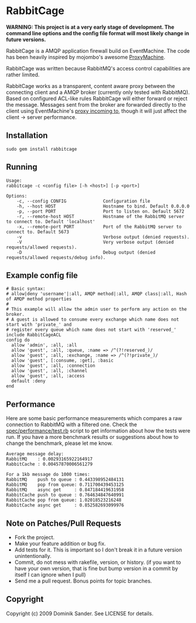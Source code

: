 # RabbitCage

**WARNING: This project is at a very early stage of development. The command line options and the config file format will most likely change in future versions.**

RabbitCage is a AMQP application firewall build on EventMachine. The code has been heavily inspired by mojombo's awesome [ProxyMachine](http://github.com/mojombo/proxymachine/).

RabbitCage was written because RabbitMQ's access control capabilities are rather limited.

RabbitCage works as a transparent, content aware proxy between the connecting client and a AMQP broker (currently only tested with RabbitMQ). Based on configured ACL-like rules RabbitCage will either forward or reject the message. Messages sent from the broker are forwarded directly to the client using EventMachine's [proxy incoming to](http://eventmachine.rubyforge.org/EventMachine/Connection.html#M000275), though it will just affect the client -> server performance.

## Installation

	sudo gem install rabbitcage

## Running

	Usage:
	rabbitcage -c <config file> [-h <host>] [-p <port>]
	
	Options:
	    -c, --config CONFIG              Configuration file
	    -h, --host HOST                  Hostname to bind. Default 0.0.0.0
	    -p, --port PORT                  Port to listen on. Default 5672
	    -r, --remote-host HOST           Hostname of the RabbitMQ server to connect to. Default 'localhost'
	    -x, --remote-port PORT           Port of the RabbitMQ server to connect to. Default 5673
	    -v                               Verbose output (denied requests).
	    -V                               Very verbose output (denied requests/allowed requests).
	    -D                               Debug output (denied requests/allowed requests/debug info).

## Example config file
	# Basic syntax:
	# allow|deny 'username'|:all, AMQP method|:all, AMQP class|:all, Hash of AMQP method properties
	#
	# This example will allow the admin user to perform any action on the broker.
	# A guest is allowed to consume every exchange which name does not start with 'private_' and
	# register every queue which name does not start with 'reserved_'
	include RabbitCageACL
	config do
	  allow 'admin', :all, :all
	  allow 'guest', :all, :queue, :name => /^(?!reserved_)/
	  allow 'guest', :all, :exchange, :name => /^(?!private_)/
	  allow 'guest', [:consume, :get], :basic
	  allow 'guest', :all, :connection
	  allow 'guest', :all, :channel
	  allow 'guest', :all, :access
	  default :deny
	end

## Performance
Here are some basic performance measurements which compares a raw connection to RabbitMQ with a filtered one. Check the [spec/performance/test.rb](http://github.com/dsander/rabbitcage/blob/master/spec/performance/test.rb) script to get information about how the tests were run. If you have a more benchmark results or suggestions about how to change the benchmark, please let me know.

	Average message delay:
	RabbitMQ    : 0.00293165922164917
	RabbitCache : 0.00457870006561279

	For a 1kb message do 1000 times:
	RabbitMQ    push to queue : 0.443398952484131
	RabbitMQ    pop from queue: 0.711700439453125
	RabbitMQ    async get     : 0.847184419631958
	RabbitCache push to queue : 0.764634847640991
	RabbitCache pop from queue: 1.02018523216248
	RabbitCache async get     : 0.852582693099976


## Note on Patches/Pull Requests
 
* Fork the project.
* Make your feature addition or bug fix.
* Add tests for it. This is important so I don't break it in a
  future version unintentionally.
* Commit, do not mess with rakefile, version, or history.
  (if you want to have your own version, that is fine but bump version in a commit by itself I can ignore when I pull)
* Send me a pull request. Bonus points for topic branches.

## Copyright

Copyright (c) 2009 Dominik Sander. See LICENSE for details.
